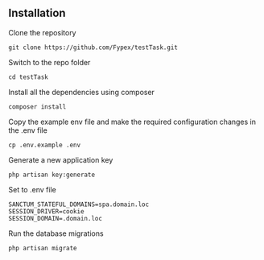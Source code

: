## Installation

Clone the repository

    git clone https://github.com/Fypex/testTask.git

Switch to the repo folder

    cd testTask

Install all the dependencies using composer

    composer install

Copy the example env file and make the required configuration changes in the .env file

    cp .env.example .env

Generate a new application key

    php artisan key:generate
    
Set to .env file

    SANCTUM_STATEFUL_DOMAINS=spa.domain.loc
    SESSION_DRIVER=cookie
    SESSION_DOMAIN=.domain.loc
    
    
Run the database migrations

    php artisan migrate

